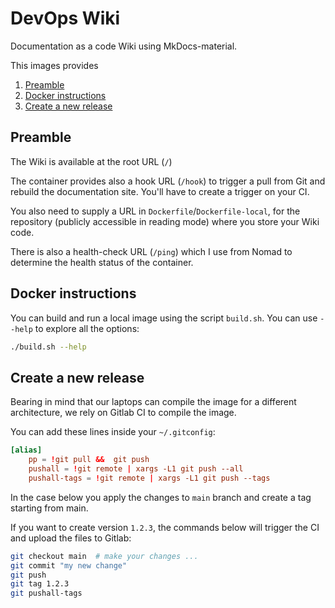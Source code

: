 # DevOps Wiki

Documentation as a code Wiki using MkDocs-material.

This images provides 

1. [Preamble](#preamble)
1. [Docker instructions](#docker-instructions)
1. [Create a new release](#create-a-new-release)

## Preamble

The Wiki is available at the root URL (`/`)

The container provides also a hook URL (`/hook`) to trigger a pull from Git and rebuild the documentation site. You'll have to create a trigger on your CI.

You also need to supply a URL in `Dockerfile`/`Dockerfile-local`, for the repository (publicly accessible in reading mode) where you store your Wiki code.

There is also a health-check URL (`/ping`) which I use from Nomad to determine the health status of the container.

## Docker instructions

You can build and run a local image using the script `build.sh`. You can use `--help` to explore all the options:

```bash
./build.sh --help
```

## Create a new release

Bearing in mind that our laptops can compile the image for a different architecture, we rely on Gitlab CI to compile the image.

You can add these lines inside your `~/.gitconfig`:

```conf
[alias]
    pp = !git pull &&  git push
    pushall = !git remote | xargs -L1 git push --all
    pushall-tags = !git remote | xargs -L1 git push --tags
```

In the case below you apply the changes to `main` branch and create a tag starting from main.

If you want to create version `1.2.3`, the commands below will trigger the CI and upload the files to Gitlab:

```bash
git checkout main  # make your changes ...
git commit "my new change"
git push
git tag 1.2.3
git pushall-tags
```

